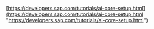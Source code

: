 [https://developers.sap.com/tutorials/ai-core-setup.html](https://developers.sap.com/tutorials/ai-core-setup.html "https://developers.sap.com/tutorials/ai-core-setup.html")

